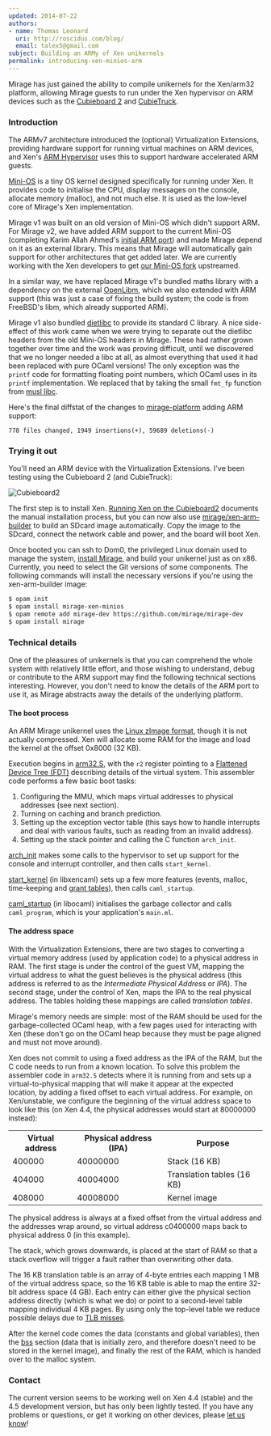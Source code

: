 ```yaml
---
updated: 2014-07-22
authors:
- name: Thomas Leonard
  uri: http://roscidus.com/blog/
  email: talex5@gmail.com
subject: Building an ARMy of Xen unikernels
permalink: introducing-xen-minios-arm
---
```


Mirage has just gained the ability to compile unikernels for the Xen/arm32
platform, allowing Mirage guests to run under the Xen hypervisor on ARM
devices such as the [Cubieboard 2][] and [CubieTruck][].

[cubieboard 2]: http://cubietruck.com/collections/frontpage/products/cubieboard2-allwinner-a20-arm-cortex-a7-dual-core-development-board
[cubietruck]: http://cubietruck.com/collections/frontpage/products/cubietruck-cubieboard3-cortex-a7-dual-core-2gb-ram-8gb-flash-with-wifi-bt


### Introduction

The ARMv7 architecture introduced the (optional) Virtualization Extensions,
providing hardware support for running virtual machines on ARM devices, and
Xen's [ARM Hypervisor][xen-arm] uses this to support hardware accelerated
ARM guests.

[Mini-OS][mini-os] is a tiny OS kernel designed specifically for running under Xen.
It provides code to initialise the CPU, display messages on the console,
allocate memory (malloc), and not much else. It is used as the low-level
core of Mirage's Xen implementation.

Mirage v1 was built on an old version of Mini-OS which didn't support ARM.
For Mirage v2, we have added ARM support to the current Mini-OS (completing
Karim Allah Ahmed's [initial ARM port][karim-minios]) and made Mirage depend
on it as an external library.
This means that Mirage will automatically gain support for other
architectures that get added later.
We are currently working with the Xen developers to get
[our Mini-OS fork][tal-minios] upstreamed.

[xen-arm]: http://www.xenproject.org/developers/teams/arm-hypervisor.html
[mini-os]: http://wiki.xen.org/wiki/Mini-OS
[karim-minios]: http://lists.xen.org/archives/html/xen-devel/2014-01/msg00249.html
[tal-minios]: https://github.com/talex5/xen

In a similar way, we have replaced Mirage v1's bundled maths library with a
dependency on the external
[OpenLibm](https://github.com/JuliaLang/openlibm), which we also extended
with ARM support (this was just a case of fixing the build system; the code
is from FreeBSD's libm, which already supported ARM).

Mirage v1 also bundled [dietlibc][] to provide its standard C library.
A nice side-effect of this work came when we were trying to separate out the
dietlibc headers from the old Mini-OS headers in Mirage.
These had rather grown together over time and the work was proving
difficult, until we discovered that we no longer needed a libc at all, as
almost everything that used it had been replaced with pure OCaml versions!
The only exception was the `printf` code for formatting floating point
numbers, which OCaml uses in its `printf` implementation.
We replaced that by taking the small `fmt_fp` function from
[musl libc][musl].

Here's the final diffstat of the changes to [mirage-platform][]
adding ARM support:

```
778 files changed, 1949 insertions(+), 59689 deletions(-)
```

[dietlibc]: http://www.fefe.de/dietlibc/
[musl]: http://www.musl-libc.org/
[mirage-platform]: https://github.com/mirage/mirage-platform


### Trying it out

You'll need an ARM device with the Virtualization Extensions.
I've been testing using the Cubieboard 2 (and CubieTruck):

![Cubieboard2](/graphics/cubieboard2.jpg)

The first step is to install Xen.
[Running Xen on the Cubieboard2](https://mirage.io/docs/xen-on-cubieboard2)
documents the manual installation process, but you can now also use
[mirage/xen-arm-builder](https://github.com/mirage/xen-arm-builder) to build
an SDcard image automatically.
Copy the image to the SDcard, connect the network cable and power, and the
board will boot Xen.

Once booted you can ssh to Dom0, the privileged Linux domain used to manage
the system, [install Mirage][mirage-install], and build your unikernel just
as on x86.
Currently, you need to select the Git versions of some components.
The following commands will install the necessary versions if you're using
the xen-arm-builder image:

```bash
$ opam init
$ opam install mirage-xen-minios
$ opam remote add mirage-dev https://github.com/mirage/mirage-dev
$ opam install mirage
```

[mirage-install]: https://mirage.io/docs/install

### Technical details

One of the pleasures of unikernels is that you can comprehend the whole
system with relatively little effort, and
those wishing to understand, debug or contribute to the ARM support may find
the following technical sections interesting.
However, you don't need to know the details of the ARM port to use it,
as Mirage abstracts away the details of the underlying platform.

#### The boot process

An ARM Mirage unikernel uses the [Linux zImage format][zImage], though it is
not actually compressed. Xen will allocate some RAM for the image and load
the kernel at the offset 0x8000 (32 KB).

Execution begins in [arm32.S][], with the `r2` register pointing to a
[Flattened Device Tree (FDT)][fdt] describing details of the virtual system.
This assembler code performs a few basic boot tasks:

1. Configuring the MMU, which maps virtual addresses to physical addresses (see next section).
2. Turning on caching and branch prediction.
3. Setting up the exception vector table (this says how to handle interrupts and deal with various faults, such as reading from an invalid address).
4. Setting up the stack pointer and calling the C function `arch_init`.

<a href='https://github.com/talex5/xen/blob/cde4b7e14b0aeedcdc006b0622905b7af2665c77/extras/mini-os/arch/arm/setup.c#L74'>arch_init</a> makes some calls to the hypervisor to set up support for the console and interrupt controller, and then calls `start_kernel`.

<a href='https://github.com/mirage/mirage-platform/blob/b0a027d4486230ce6e1e8fd0e7354b17e9c388f5/xen/runtime/xencaml/main.c#L57'>start_kernel</a> (in libxencaml) sets up a few more features (events, malloc, time-keeping and [grant tables][]), then calls `caml_startup`.

<a href='https://github.com/mirage/mirage-platform/blob/b0a027d4486230ce6e1e8fd0e7354b17e9c388f5/xen/runtime/ocaml/startup.c#L202'>caml_startup</a> (in libocaml) initialises the garbage collector and calls `caml_program`, which is your application's `main.ml`.

[fdt]: http://www.devicetree.org
[arm32.S]: https://github.com/talex5/xen/blob/cde4b7e14b0aeedcdc006b0622905b7af2665c77/extras/mini-os/arch/arm/arm32.S#L8
[zImage]: http://www.simtec.co.uk/products/SWLINUX/files/booting_article.html
[grant tables]: http://wiki.xen.org/wiki/Grant_Table

#### The address space

With the Virtualization Extensions, there are two stages to converting a
virtual memory address (used by application code) to a physical address in
RAM.
The first stage is under the control of the guest VM, mapping the virtual
address to what the guest believes is the physical address (this address is
referred to as the *Intermediate Physical Address* or *IPA*).
The second stage, under the control of Xen, maps the IPA to the real
physical address.
The tables holding these mappings are called *translation tables*.

Mirage's memory needs are simple: most of the RAM should be used for the
garbage-collected OCaml heap, with a few pages used for interacting with Xen
(these don't go on the OCaml heap because they must be page aligned and must
not move around).

Xen does not commit to using a fixed address as the IPA of the RAM, but the
C code needs to run from a known location. To solve this problem the
assembler code in `arm32.S` detects where it is running from and sets up a
virtual-to-physical mapping that will make it appear at the expected
location, by adding a fixed offset to each virtual address.
For example, on Xen/unstable, we configure the beginning of the virtual
address space to look like this (on Xen 4.4, the physical addresses would
start at 80000000 instead):

<table>
  <tr><th>Virtual address</th><th>Physical address (IPA)</th><th>Purpose</th></tr>
  <tr><td>400000</td><td>40000000</td><td>Stack (16 KB)</td></tr>
  <tr><td>404000</td><td>40004000</td><td>Translation tables (16 KB)</td></tr>
  <tr><td>408000</td><td>40008000</td><td>Kernel image</td></tr>
</table>

The physical address is always at a fixed offset from the virtual address and
the addresses wrap around, so virtual address c0400000 maps back to physical
address 0 (in this example).

The stack, which grows downwards, is placed at the start of RAM so that a
stack overflow will trigger a fault rather than overwriting other data.

The 16 KB translation table is an array of 4-byte entries each mapping 1 MB
of the virtual address space, so the 16 KB table is able to map the entire
32-bit address space (4 GB). Each entry can either give the physical section
address directly (which is what we do) or point to a second-level table
mapping individual 4 KB pages. By using only the top-level table we reduce
possible delays due to [TLB misses][TLB].

[TLB]: http://en.wikipedia.org/wiki/Translation_lookaside_buffer

After the kernel code comes the data (constants and global variables), then
the [bss](http://en.wikipedia.org/wiki/.bss) section (data that is initially
zero, and therefore doesn't need to be stored in the kernel image),
and finally the rest of the RAM, which is handed over to the malloc system.

### Contact

The current version seems to be working well on Xen 4.4 (stable) and the 4.5
development version, but has only been lightly tested.
If you have any problems or questions, or get it working on other devices,
please [let us know][contact]!

[contact]: https://mirage.io/community/

